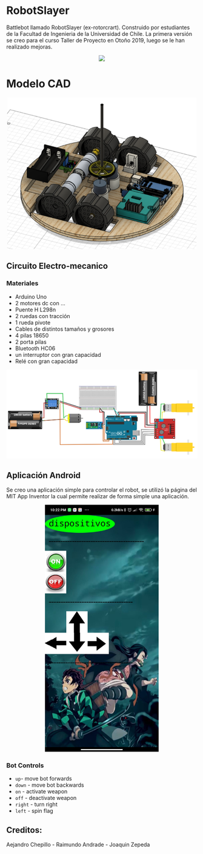 # RobotSlayer
Battlebot llamado RobotSlayer (ex-rotorcrart). Construido por estudiantes de la Facultad de Ingenieria de la Universidad de Chile. La primera versión se creo para el curso Taller de Proyecto en Otoño 2019, luego se le han realizado mejoras. 

<div align="center">
<img src="Diseño CAD/RobotSlayer V1.1 v7.png"/>
</div>

# Modelo CAD

<div align="center">
<img src="Diseño CAD/img1.png" width=500/>
</div>

## Circuito Electro-mecanico

### Materiales
  * Arduino Uno
  * 2 motores dc con ...
  * Puente H L298n
  * 2 ruedas con tracción
  * 1 rueda pivote
  * Cables de distintos tamaños y grosores
  * 4 pilas 18650 
  * 2 porta pilas
  * Bluetooth HC06
  * un interruptor con gran capacidad
  * Relé con gran capacidad


![Circuito](Electronica/imgs/diagramaElectroMecanico.png)


## Aplicación Android

Se creo una aplicación simple para controlar el robot, se utilizó la página del MIT App Inventor la cual permite realizar de forma simple una aplicación.

<div align="center">
<img src="controlApp/imgs/app.jpg" width=300/>
</div>


### Bot Controls
 * `up`- move bot forwards 
 * `down` - move bot backwards 
 * `on` - activate weapon
 * `off` - deactivate weapon 
 * `right` - turn right
 * `left` - spin flag


## Creditos:  
Aejandro Chepillo - Raimundo Andrade - Joaquin Zepeda
